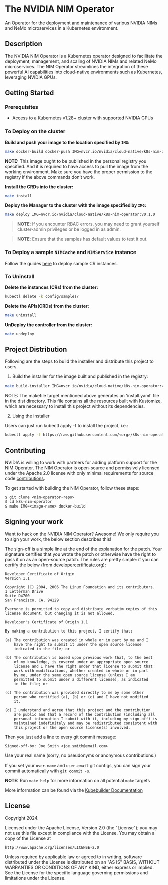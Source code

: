 # The NVIDIA NIM Operator
An Operator for the deployment and maintenance of various NVIDIA NIMs and NeMo microservices in a Kubernetes environment.

## Description
The NVIDIA NIM Operator is a Kubernetes operator designed to facilitate the deployment, management, and scaling of NVIDIA NIMs and related NeMo microservices. The NIM Operator streamlines the integration of these powerful AI capabilities into cloud-native environments such as Kubernetes, leveraging NVIDIA GPUs.

## Getting Started

### Prerequisites
- Access to a Kubernetes v1.28+ cluster with supported NVIDIA GPUs

### To Deploy on the cluster
**Build and push your image to the location specified by `IMG`:**

```sh
make docker-build docker-push IMG=nvcr.io/nvidia/cloud-native/k8s-nim-operator:v0.1.0
```

**NOTE:** This image ought to be published in the personal registry you specified.
And it is required to have access to pull the image from the working environment.
Make sure you have the proper permission to the registry if the above commands don’t work.

**Install the CRDs into the cluster:**

```sh
make install
```

**Deploy the Manager to the cluster with the image specified by `IMG`:**

```sh
make deploy IMG=nvcr.io/nvidia/cloud-native/k8s-nim-operator:v0.1.0
```

> **NOTE**: If you encounter RBAC errors, you may need to grant yourself cluster-admin
privileges or be logged in as admin.

>**NOTE**: Ensure that the samples has default values to test it out.

### To Deploy a sample `NIMCache` and `NIMService` instance

Follow the guides [here](https://github.com/NVIDIA/k8s-nim-operator/-/tree/main/docs?ref_type=heads) to deploy sample CR instances.

### To Uninstall
**Delete the instances (CRs) from the cluster:**

```sh
kubectl delete -k config/samples/
```

**Delete the APIs(CRDs) from the cluster:**

```sh
make uninstall
```

**UnDeploy the controller from the cluster:**

```sh
make undeploy
```

## Project Distribution

Following are the steps to build the installer and distribute this project to users.

1. Build the installer for the image built and published in the registry:

```sh
make build-installer IMG=nvcr.io/nvidia/cloud-native/k8s-nim-operator:v0.1.0
```

NOTE: The makefile target mentioned above generates an 'install.yaml'
file in the dist directory. This file contains all the resources built
with Kustomize, which are necessary to install this project without
its dependencies.

2. Using the installer

Users can just run kubectl apply -f <URL for YAML BUNDLE> to install the project, i.e.:

```sh
kubectl apply -f https://raw.githubusercontent.com/<org>/k8s-nim-operator/<tag or branch>/dist/install.yaml
```

## Contributing
NVIDIA is willing to work with partners for adding platform support for the NIM Operator. The NIM Operator is open-source and permissively licensed under the Apache 2.0 license with only minimal requirements for source code [contributions](#signing).

To get started with building the NIM Operator, follow these steps:

```shell
$ git clone <nim-operator-repo>
$ cd k8s-nim-operator
$ make IMG=<image-name> docker-build
```

## <a name="signing"></a>Signing your work

Want to hack on the NVIDIA NIM Operator? Awesome!
We only require you to sign your work, the below section describes this!

The sign-off is a simple line at the end of the explanation for the patch. Your
signature certifies that you wrote the patch or otherwise have the right to pass
it on as an open-source patch. The rules are pretty simple: if you can certify
the below (from [developercertificate.org](http://developercertificate.org/)):

```
Developer Certificate of Origin
Version 1.1

Copyright (C) 2004, 2006 The Linux Foundation and its contributors.
1 Letterman Drive
Suite D4700
San Francisco, CA, 94129

Everyone is permitted to copy and distribute verbatim copies of this
license document, but changing it is not allowed.

Developer's Certificate of Origin 1.1

By making a contribution to this project, I certify that:

(a) The contribution was created in whole or in part by me and I
    have the right to submit it under the open source license
    indicated in the file; or

(b) The contribution is based upon previous work that, to the best
    of my knowledge, is covered under an appropriate open source
    license and I have the right under that license to submit that
    work with modifications, whether created in whole or in part
    by me, under the same open source license (unless I am
    permitted to submit under a different license), as indicated
    in the file; or

(c) The contribution was provided directly to me by some other
    person who certified (a), (b) or (c) and I have not modified
    it.

(d) I understand and agree that this project and the contribution
    are public and that a record of the contribution (including all
    personal information I submit with it, including my sign-off) is
    maintained indefinitely and may be redistributed consistent with
    this project or the open source license(s) involved.
```

Then you just add a line to every git commit message:

    Signed-off-by: Joe Smith <joe.smith@email.com>

Use your real name (sorry, no pseudonyms or anonymous contributions.)

If you set your `user.name` and `user.email` git configs, you can sign your
commit automatically with `git commit -s`.

**NOTE:** Run `make help` for more information on all potential `make` targets

More information can be found via the [Kubebuilder Documentation](https://book.kubebuilder.io/introduction.html)

## License

Copyright 2024.

Licensed under the Apache License, Version 2.0 (the "License");
you may not use this file except in compliance with the License.
You may obtain a copy of the License at

    http://www.apache.org/licenses/LICENSE-2.0

Unless required by applicable law or agreed to in writing, software
distributed under the License is distributed on an "AS IS" BASIS,
WITHOUT WARRANTIES OR CONDITIONS OF ANY KIND, either express or implied.
See the License for the specific language governing permissions and
limitations under the License.
